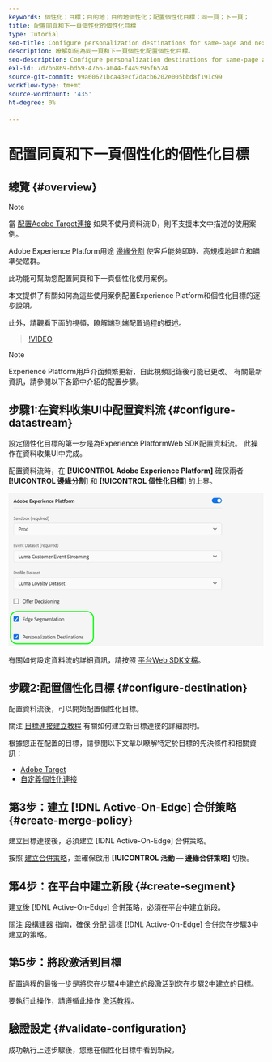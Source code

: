 ```yaml
---
keywords: 個性化；目標；目的地；目的地個性化；配置個性化目標；同一頁；下一頁；
title: 配置同頁和下一頁個性化的個性化目標
type: Tutorial
seo-title: Configure personalization destinations for same-page and next-page personalization.
description: 瞭解如何為同一頁和下一頁個性化配置個性化目標。
seo-description: Configure personalization destinations for same-page and next-page personalization.
exl-id: 7d7b6869-bd59-4766-a044-f449396f6524
source-git-commit: 99a60621bca43ecf2dacb6202e005bbd8f191c99
workflow-type: tm+mt
source-wordcount: '435'
ht-degree: 0%

---
```


# 配置同頁和下一頁個性化的個性化目標

## 總覽 {#overview}

>[!NOTE]
>
>當 [配置Adobe Target連接](../catalog/personalization/adobe-target-connection.md) 如果不使用資料流ID，則不支援本文中描述的使用案例。

Adobe Experience Platform用途 [邊緣分割](../../segmentation/ui/edge-segmentation.md) 使客戶能夠即時、高規模地建立和瞄準受眾群。

此功能可幫助您配置同頁和下一頁個性化使用案例。

本文提供了有關如何為這些使用案例配置Experience Platform和個性化目標的逐步說明。

此外，請觀看下面的視頻，瞭解端到端配置過程的概述。

>[!VIDEO](https://video.tv.adobe.com/v/340091/)

>[!NOTE]
>
>Experience Platform用戶介面頻繁更新，自此視頻記錄後可能已更改。 有關最新資訊，請參閱以下各節中介紹的配置步驟。

## 步驟1:在資料收集UI中配置資料流 {#configure-datastream}

設定個性化目標的第一步是為Experience PlatformWeb SDK配置資料流。 此操作在資料收集UI中完成。

配置資料流時，在 **[!UICONTROL Adobe Experience Platform]** 確保兩者 **[!UICONTROL 邊緣分割]** 和 **[!UICONTROL 個性化目標]** 的上界。

![資料流配置](../assets/ui/configure-personalization-destinations/datastream-config.png)

有關如何設定資料流的詳細資訊，請按照 [平台Web SDK文檔](../../edge/datastreams/overview.md)。

## 步驟2:配置個性化目標 {#configure-destination}

配置資料流後，可以開始配置個性化目標。

關注 [目標連接建立教程](../ui/connect-destination.md) 有關如何建立新目標連接的詳細說明。

根據您正在配置的目標，請參閱以下文章以瞭解特定於目標的先決條件和相關資訊：

* [Adobe Target](../catalog/personalization/adobe-target-connection.md)
* [自定義個性化連接](../catalog/personalization/custom-personalization.md)

## 第3步：建立 [!DNL Active-On-Edge] 合併策略 {#create-merge-policy}

建立目標連接後，必須建立 [!DNL Active-On-Edge] 合併策略。

按照 [建立合併策略](../../profile/merge-policies/ui-guide.md#create-a-merge-policy)，並確保啟用 **[!UICONTROL 活動 — 邊緣合併策略]** 切換。

## 第4步：在平台中建立新段 {#create-segment}

建立後 [!DNL Active-On-Edge] 合併策略，必須在平台中建立新段。

關注 [段構建器](../../segmentation/ui/segment-builder.md) 指南，確保 [分配](../../segmentation/ui/segment-builder.md#merge-policies) 這樣 [!DNL Active-On-Edge] 合併您在步驟3中建立的策略。

## 第5步：將段激活到目標

配置過程的最後一步是將您在步驟4中建立的段激活到您在步驟2中建立的目標。

要執行此操作，請遵循此操作 [激活教程](../ui/activate-profile-request-destinations.md)。

## 驗證設定 {#validate-configuration}

成功執行上述步驟後，您應在個性化目標中看到新段。
